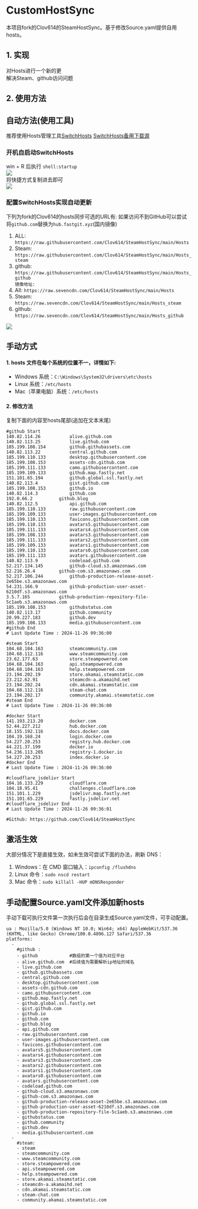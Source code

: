 # CustomHostSync
本项目fork的Clov614的SteamHostSync。基于修改Source.yaml提供自用hosts。

## 1. 实现
对Hosts进行一个新的更  
解决Steam、github访问问题

## 2. 使用方法
## 自动方法(使用工具)
推荐使用Hosts管理工具[SwitchHosts](https://github.com/oldj/SwitchHosts) 
[SwitchHosts备用下载源](https://nas.iaimi.info/s/nT5pb8jMQp32QwB)
### 开机自启动SwitchHosts
win + R 后执行 `shell:startup`    
![](/img/1.png)  
将快捷方式复制进去即可  
![](/img/2.png)  
### 配置SwitchHosts实现自动更新  
下列为fork的Clov614的hosts同步可选的URL有:
如果访问不到GitHub可以尝试将`github.com`替换为`hub.fastgit.xyz`(国内镜像)
1. ALL: `https://raw.githubusercontent.com/Clov614/SteamHostSync/main/Hosts`  
2. Steam: `https://raw.githubusercontent.com/Clov614/SteamHostSync/main/Hosts_steam`  
3. github: `https://raw.githubusercontent.com/Clov614/SteamHostSync/main/Hosts_github`    
`镜像地址:`
4. All: `https://raw.sevencdn.com/Clov614/SteamHostSync/main/Hosts`  
5. Steam: `https://raw.sevencdn.com/Clov614/SteamHostSync/main/Hosts_steam`  
6. github: `https://raw.sevencdn.com/Clov614/SteamHostSync/main/Hosts_github`  

![](/img/3.png)

## 手动方式
#### 1. hosts 文件在每个系统的位置不一，详情如下:
- Windows 系统：`C:\Windows\System32\drivers\etc\hosts`
- Linux 系统：`/etc/hosts`
- Mac（苹果电脑）系统：`/etc/hosts`

#### 2. 修改方法
复制下面的内容至hosts尾部(追加在文本末尾)

```
#github Start
140.82.114.26			alive.github.com
140.82.113.25			live.github.com
185.199.108.154			github.githubassets.com
140.82.113.22			central.github.com
185.199.110.133			desktop.githubusercontent.com
185.199.108.153			assets-cdn.github.com
185.199.111.133			camo.githubusercontent.com
185.199.109.133			github.map.fastly.net
151.101.65.194			github.global.ssl.fastly.net
140.82.113.4			gist.github.com
185.199.108.153			github.io
140.82.114.3			github.com
192.0.66.2			github.blog
140.82.112.5			api.github.com
185.199.110.133			raw.githubusercontent.com
185.199.109.133			user-images.githubusercontent.com
185.199.110.133			favicons.githubusercontent.com
185.199.110.133			avatars5.githubusercontent.com
185.199.111.133			avatars4.githubusercontent.com
185.199.108.133			avatars3.githubusercontent.com
185.199.111.133			avatars2.githubusercontent.com
185.199.109.133			avatars1.githubusercontent.com
185.199.110.133			avatars0.githubusercontent.com
185.199.111.133			avatars.githubusercontent.com
140.82.113.9			codeload.github.com
52.217.134.145			github-cloud.s3.amazonaws.com
52.216.26.4			github-com.s3.amazonaws.com
52.217.106.244			github-production-release-asset-2e65be.s3.amazonaws.com
54.231.166.9			github-production-user-asset-6210df.s3.amazonaws.com
3.5.7.165			github-production-repository-file-5c1aeb.s3.amazonaws.com
185.199.108.153			githubstatus.com
140.82.113.17			github.community
20.99.227.183			github.dev
185.199.108.133			media.githubusercontent.com
#github End
# Last Update Time : 2024-11-26 09:36:00 

#steam Start
104.68.104.163			steamcommunity.com
104.68.112.116			www.steamcommunity.com
23.62.177.63			store.steampowered.com
104.68.104.163			api.steampowered.com
104.68.104.163			help.steampowered.com
23.194.202.19			store.akamai.steamstatic.com
23.212.62.91			steamcdn-a.akamaihd.net
23.194.202.24			cdn.akamai.steamstatic.com
104.68.112.116			steam-chat.com
23.194.202.17			community.akamai.steamstatic.com
#steam End
# Last Update Time : 2024-11-26 09:36:00 

#docker Start
141.193.213.20			docker.com
52.44.227.212			hub.docker.com
18.155.192.116			docs.docker.com
104.19.168.24			login.docker.com
54.227.20.253			registry.hub.docker.com
44.221.37.199			docker.io
54.236.113.205			registry-1.docker.io
54.227.20.253			index.docker.io
#docker End
# Last Update Time : 2024-11-26 09:36:00 

#cloudflare_jsdelivr Start
104.16.133.229			cloudflare.com
104.18.95.41			challenges.cloudflare.com
151.101.1.229			jsdelivr.map.fastly.net
151.101.65.229			fastly.jsdelivr.net
#cloudflare_jsdelivr End
# Last Update Time : 2024-11-26 09:36:01 

#Github: https://github.com/Clov614/SteamHostSync

```

## 激活生效
大部分情况下是直接生效，如未生效可尝试下面的办法，刷新 DNS：
1. Windows：在 CMD 窗口输入：`ipconfig /flushdns`
2. Linux 命令：`sudo nscd restart`
3. Mac 命令：`sudo killall -HUP mDNSResponder`  

## 手动配置Source.yaml文件添加新hosts  
手动下载可执行文件第一次执行后会在目录生成Source.yaml文件，可手动配置。  

```
ua : Mozilla/5.0 (Windows NT 10.0; Win64; x64) AppleWebKit/537.36 (KHTML, like Gecko) Chrome/100.0.4896.127 Safari/537.36
platforms:
  -
    #github :
    - github            #数组的第一个值为对应平台
    - alive.github.com  #后续值为需要解析ip地址的域名
    - live.github.com
    - github.githubassets.com
    - central.github.com
    - desktop.githubusercontent.com
    - assets-cdn.github.com
    - camo.githubusercontent.com
    - github.map.fastly.net
    - github.global.ssl.fastly.net
    - gist.github.com
    - github.io
    - github.com
    - github.blog
    - api.github.com
    - raw.githubusercontent.com
    - user-images.githubusercontent.com
    - favicons.githubusercontent.com
    - avatars5.githubusercontent.com
    - avatars4.githubusercontent.com
    - avatars3.githubusercontent.com
    - avatars2.githubusercontent.com
    - avatars1.githubusercontent.com
    - avatars0.githubusercontent.com
    - avatars.githubusercontent.com
    - codeload.github.com
    - github-cloud.s3.amazonaws.com
    - github-com.s3.amazonaws.com
    - github-production-release-asset-2e65be.s3.amazonaws.com
    - github-production-user-asset-6210df.s3.amazonaws.com
    - github-production-repository-file-5c1aeb.s3.amazonaws.com
    - githubstatus.com
    - github.community
    - github.dev
    - media.githubusercontent.com
  -
    #steam:
    - steam
    - steamcommunity.com
    - www.steamcommunity.com
    - store.steampowered.com
    - api.steampowered.com
    - help.steampowered.com
    - store.akamai.steamstatic.com
    - steamcdn-a.akamaihd.net
    - cdn.akamai.steamstatic.com
    - steam-chat.com
    - community.akamai.steamstatic.com
```
